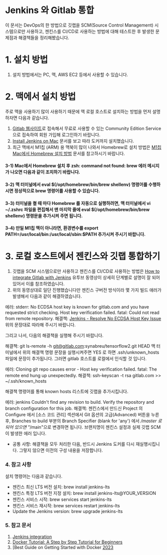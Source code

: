 # Jenkins 와 Gitlab 통합

이 문서는 DevOps의 한 방법으로 깃랩을 SCM(Source Control Management) 시스템으로만 사용하고, 젠킨스를 CI/CD로 사용하는 방법에 대해 테스트한 후 발생한 문제점과 해결책들을 정리해봤습니다.

# 1. 설치 방법

1. 설치 방법에서는 PC, 맥, AWS EC2 등에서 사용할 수 있습니다. 

# 2. 맥에서 설치 방법

주로 맥을 사용하기 많이 사용하기 때문에 맥 로컬 호스트로 설치하는 방법을 먼저 설명하자면 다음과 같습니다.

1) [Gitlab 웹사이트](https://gitlab.com)로 접속해서 무료로 사용할 수 있는 Community Edition Service 으로 접속하여 회원 가입해 로그인하기 바랍니다. 
2) [Install Jenkins on Mac](https://www.knowledgehut.com/blog/devops/install-jenkins-on-mac) 문서를 보고 따라 도커까지 설치했습니다.
3) 최근 맥에서 M1칩 (ARM) 용 맥북이 많이 나와서 Homebrew로 설치 방법은 [M1칩 Mac에서 Homebrew 설치 방법](https://designdepot.tistory.com/209) 문서를 참고하시기 바랍니다.

#### 3-1) Mac에서 Homebrew 설치 후 zsh: command not found: brew 에러 메시지가 나오면 다음과 같이 조치하기 바랍니다. 
#### 3-2) 맥 터미널에서 eval $(/opt/homebrew/bin/brew shellenv) 명령어를 수행하시면 정상적으로 brew 명령어를 사용할 수 있습니다. 
#### 3-3) 터미널을 켤 때 마다 Homebrew 를 자동으로 실행하려면, 맥 터미널에서 vi ~/.zshrc 파일을 편집해서 맨 마지막 줄에 eval $(/opt/homebrew/bin/brew shellenv) 명령문을 추가시켜 주면 됩니다.
#### 3-4) 만일 M1칩 맥이 아니라면, 환경변수를 export PATH=/usr/local/bin:/usr/local/sbin:$PATH 추가시켜 주시기 바랍니다. 

# 3. 로컬 호스트에서 젠킨스와 깃랩 통합하기

1) 깃랩을 SCM 시스템으로만 사용하고 젠킨스를 CI/CD로 사용하는 방법은 [How to integrate Gitlab with Jenkins](https://www.youtube.com/watch?v=-O4tiLzYJMI) 유투브 동영상이 상세히 단계별로 설명이 잘 되어 있어서 이를 참조하였습니다.
2) 위의 동영상대로 일단 진행했습니다만 젠킨스 구버전 방식이라 몇 가지 빌드 애러가 발생해서 다음과 같이 해결하였습니다. 

에러: stderr: No ECDSA host key is known for gitlab.com and you have requested strict checking.
Host key verification failed. fatal: Could not read from remote repository.
해결책: [Jenkins - Resolve No ECDSA Host Key Issue](https://blog.programster.org/jenkins-resolve-no-ecdsa-host-key-issue)
위의 문장대로 따라해 주시기 바랍니다. 

그리고 나서, 다음의 해결책을 실행해 주시기 바랍니다. 

해결책: git ls-remote -h git@gitlab.com:synabreu/tensorflow2.git HEAD 
맥 터미널에서 위의 해결책 명령 문장을 실행시켜주면  YES 로 하면 .ssh/unknown_hosts 파일에 문장이 추가됩니다.
그러면 gitlab 호스트를 로컬에서 인식할 것 입니다.  

에러: Cloning git repo causes error - Host key verification failed. fatal: The remote end hung up unexpectedly.
해결책: ssh-keyscan -t rsa gitlab.com >> ~/.ssh/known_hosts

해결책 명령어를 통해 known hosts 리스트에 깃랩을 추가시킵니다. 

에러: jenkins Couldn't find any revision to build. Verify the repository and branch configuration for this job.
해결책: 젠킨스에서 만드신 Project 의 Configure 에서 [소스 코드 관리] 섹션에서 Git 옵션의 고급(Advanced) 버튼을 누른 후, Branches to build 부분의 Branch Specifier (blank for 'any') 에서 */master 로 되어 있으면 "*/main"으로 변경하면 됩니다. 브랜치명이 젠킨스 설정과 실제 깃랩 SCM이 발생한 에러 입니다.  

* 공통 사항: 해결책을 모두 처리한 다음, 반드시 Jenkins 도커를 다시 재실행시킵니다. 그렇지 않으면 이전의 구성 내용을 저장합니다. 

### 4. 참고 사항

설치 명령어는 다음과 같습니다.

* 젠킨스 최신 LTS 버전 설치: brew install jenkins-lts
* 젠킨스 특정 LTS 버전 지정 설치: brew install jenkins-lts@YOUR_VERSION
* 젠킨스 서비스 시작: brew services start jenkins-lts
* 젠킨스 서비스 재시작: brew services restart jenkins-lts
* Update the Jenkins version: brew upgrade jenkins-lts

### 5. 참고 문서

1. [Jenkins integration](https://docs.gitlab.com/ee/integration/jenkins.html)
2. [Docker Tutorial: A Step by Step Tutorial for Beginners](https://www.simplilearn.com/tutorials/docker-tutorial)
3. [Best Guide on Getting Started with Docker [2023](https://www.simplilearn.com/tutorials/docker-tutorial/getting-started-with-docker)

 



